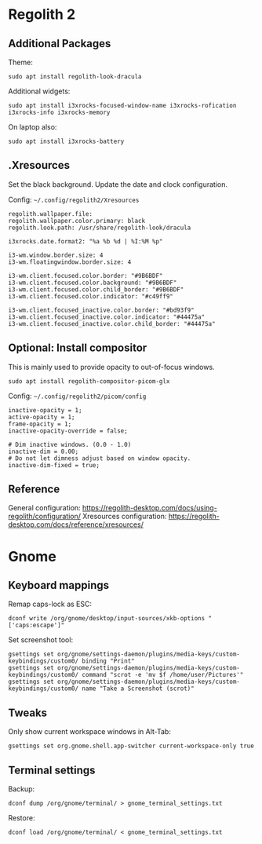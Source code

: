 # Regolith 2

## Additional Packages
Theme:
```
sudo apt install regolith-look-dracula
```

Additional widgets:
```
sudo apt install i3xrocks-focused-window-name i3xrocks-rofication i3xrocks-info i3xrocks-memory
```

On laptop also:
```
sudo apt install i3xrocks-battery
```

## .Xresources
Set the black background. Update the date and clock configuration.

Config: `~/.config/regolith2/Xresources`
```
regolith.wallpaper.file: 
regolith.wallpaper.color.primary: black
regolith.look.path: /usr/share/regolith-look/dracula

i3xrocks.date.format2: "%a %b %d | %I:%M %p"

i3-wm.window.border.size: 4
i3-wm.floatingwindow.border.size: 4

i3-wm.client.focused.color.border: "#9B6BDF"
i3-wm.client.focused.color.background: "#9B6BDF"
i3-wm.client.focused.color.child_border: "#9B6BDF"
i3-wm.client.focused.color.indicator: "#c49ff9"

i3-wm.client.focused_inactive.color.border: "#bd93f9"
i3-wm.client.focused_inactive.color.indicator: "#44475a"
i3-wm.client.focused_inactive.color.child_border: "#44475a"
```

## Optional: Install compositor
This is mainly used to provide opacity to out-of-focus windows.
```
sudo apt install regolith-compositor-picom-glx
```

Config: `~/.config/regolith2/picom/config`
```
inactive-opacity = 1;
active-opacity = 1;
frame-opacity = 1;
inactive-opacity-override = false;

# Dim inactive windows. (0.0 - 1.0)
inactive-dim = 0.00;
# Do not let dimness adjust based on window opacity.
inactive-dim-fixed = true;
```

## Reference
General configuration:     https://regolith-desktop.com/docs/using-regolith/configuration/
Xresources configuration:  https://regolith-desktop.com/docs/reference/xresources/

# Gnome

## Keyboard mappings

Remap caps-lock as ESC:
```
dconf write /org/gnome/desktop/input-sources/xkb-options "['caps:escape']"
```

Set screenshot tool:
```
gsettings set org/gnome/settings-daemon/plugins/media-keys/custom-keybindings/custom0/ binding "Print"
gsettings set org/gnome/settings-daemon/plugins/media-keys/custom-keybindings/custom0/ command "scrot -e 'mv $f /home/user/Pictures'"
gsettings set org/gnome/settings-daemon/plugins/media-keys/custom-keybindings/custom0/ name "Take a Screenshot (scrot)"
```

## Tweaks

Only show current workspace windows in Alt-Tab:

```
gsettings set org.gnome.shell.app-switcher current-workspace-only true
```

## Terminal settings
Backup:
```
dconf dump /org/gnome/terminal/ > gnome_terminal_settings.txt
```

Restore:
```
dconf load /org/gnome/terminal/ < gnome_terminal_settings.txt
```
